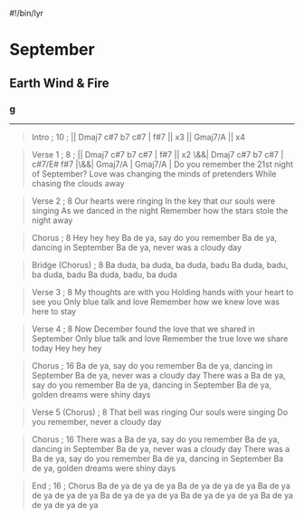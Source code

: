 #!/bin/lyr
# September
## Earth Wind \& Fire
### g

---

> Intro ; 10 ; || Dmaj7 c#7 b7 c#7 | f#7 || x3 || Gmaj7/A || x4

> Verse 1 ; 8 ; || Dmaj7 c#7 b7 c#7 | f#7 || x2 \\&&| Dmaj7 c#7 b7 c#7 | c#7/E# f#7 |\\&&| Gmaj7/A | Gmaj7/A |
Do you remember the 21st night of September?
Love was changing the minds of pretenders
While chasing the clouds away

> Verse 2 ; 8
Our hearts were ringing
In the key that our souls were singing
As we danced in the night
Remember how the stars stole the night away

> Chorus ; 8
Hey hey hey
Ba de ya, say do you remember
Ba de ya, dancing in September
Ba de ya, never was a cloudy day

> Bridge (Chorus) ; 8
Ba duda, ba duda, ba duda, badu
Ba duda, badu, ba duda, badu
Ba duda, badu, ba duda

> Verse 3 ; 8
My thoughts are with you
Holding hands with your heart to see you
Only blue talk and love
Remember how we knew love was here to stay

> Verse 4 ; 8
Now December found the love that we shared in September
Only blue talk and love
Remember the true love we share today
Hey hey hey

> Chorus ; 16
Ba de ya, say do you remember
Ba de ya, dancing in September
Ba de ya, never was a cloudy day
There was a
Ba de ya, say do you remember
Ba de ya, dancing in September
Ba de ya, golden dreams were shiny days

> Verse 5 (Chorus) ; 8
That bell was ringing
Our souls were singing
Do you remember, never a cloudy day

> Chorus ; 16
There was a
Ba de ya, say do you remember
Ba de ya, dancing in September
Ba de ya, never was a cloudy day
There was a
Ba de ya, say do you remember
Ba de ya, dancing in September
Ba de ya, golden dreams were shiny days

> End ; 16 ; Chorus
Ba de ya de ya de ya
Ba de ya de ya de ya
Ba de ya de ya de ya de ya
Ba de ya de ya de ya
Ba de ya de ya de ya
Ba de ya de ya de ya de ya